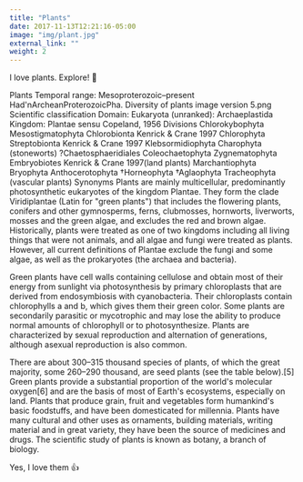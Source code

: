 ```yaml
---
title: "Plants"
date: 2017-11-13T12:21:16-05:00
image: "img/plant.jpg"
external_link: ""
weight: 2
---
```


I love plants. Explore! 💪

Plants
Temporal range: Mesoproterozoic–present
Had'nArcheanProterozoicPha.
Diversity of plants image version 5.png
Scientific classification
Domain:	Eukaryota
(unranked):	Archaeplastida
Kingdom:	Plantae
sensu Copeland, 1956
Divisions
Chlorokybophyta
Mesostigmatophyta
Chlorobionta Kenrick & Crane 1997
Chlorophyta
Streptobionta Kenrick & Crane 1997
Klebsormidiophyta
Charophyta (stoneworts)
 ?Chaetosphaeridiales
Coleochaetophyta
Zygnematophyta
Embryobiotes Kenrick & Crane 1997(land plants)
Marchantiophyta
Bryophyta
Anthocerotophyta
†Horneophyta
†Aglaophyta
Tracheophyta (vascular plants)
Synonyms
Plants are mainly multicellular, predominantly photosynthetic eukaryotes of the kingdom Plantae. They form the clade Viridiplantae (Latin for "green plants") that includes the flowering plants, conifers and other gymnosperms, ferns, clubmosses, hornworts, liverworts, mosses and the green algae, and excludes the red and brown algae. Historically, plants were treated as one of two kingdoms including all living things that were not animals, and all algae and fungi were treated as plants. However, all current definitions of Plantae exclude the fungi and some algae, as well as the prokaryotes (the archaea and bacteria).

Green plants have cell walls containing cellulose and obtain most of their energy from sunlight via photosynthesis by primary chloroplasts that are derived from endosymbiosis with cyanobacteria. Their chloroplasts contain chlorophylls a and b, which gives them their green color. Some plants are secondarily parasitic or mycotrophic and may lose the ability to produce normal amounts of chlorophyll or to photosynthesize. Plants are characterized by sexual reproduction and alternation of generations, although asexual reproduction is also common.

There are about 300–315 thousand species of plants, of which the great majority, some 260–290 thousand, are seed plants (see the table below).[5] Green plants provide a substantial proportion of the world's molecular oxygen[6] and are the basis of most of Earth's ecosystems, especially on land. Plants that produce grain, fruit and vegetables form humankind's basic foodstuffs, and have been domesticated for millennia. Plants have many cultural and other uses as ornaments, building materials, writing material and in great variety, they have been the source of medicines and drugs. The scientific study of plants is known as botany, a branch of biology.


Yes, I love them 👍